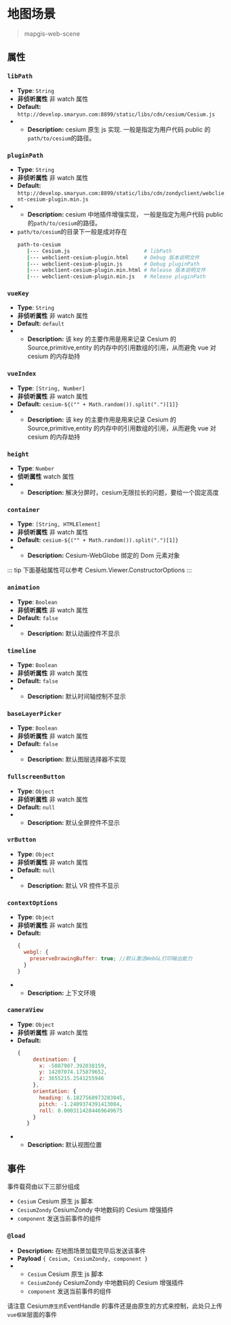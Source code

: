 # 地图场景

> mapgis-web-scene

## 属性

### `libPath`

- **Type**: `String`
- **非侦听属性** 非 watch 属性
- **Default:** `http://develop.smaryun.com:8899/static/libs/cdn/cesium/Cesium.js`
- - **Description:** cesium 原生 js 实现. 一般是指定为用户代码 public 的`path/to/cesium`的路径。

### `pluginPath`

- **Type**: `String`
- **非侦听属性** 非 watch 属性
- **Default:** `http://develop.smaryun.com:8899/static/libs/cdn/zondyclient/webclient-cesium-plugin.min.js`
- - **Description:** cesium 中地插件增强实现， 一般是指定为用户代码 public 的`path/to/cesium`的路径。
- `path/to/cesium`的目录下一般是成对存在
  ```sh
  path-to-cesium
     |--- Cesium.js                        # libPath
     |--- webclient-cesium-plugin.html     # Debug 版本说明文件
     |--- webclient-cesium-plugin.js       # Debug pluginPath
     |--- webclient-cesium-plugin.min.html # Release 版本说明文件
     |--- webclient-cesium-plugin.min.js   # Release pluginPath
  ```

### `vueKey`

- **Type**: `String`
- **非侦听属性** 非 watch 属性
- **Default:** `default`
- - **Description:** 该 key 的主要作用是用来记录 Cesium 的 Source,primitive,entity 的内存中的引用数组的引用，从而避免 vue 对 cesium 的内存劫持

### `vueIndex`

- **Type**: `[String, Number]`
- **非侦听属性** 非 watch 属性
- **Default:** `cesium-${("" + Math.random()).split(".")[1]}`
- - **Description:** 该 key 的主要作用是用来记录 Cesium 的 Source,primitive,entity 的内存中的引用数组的引用，从而避免 vue 对 cesium 的内存劫持

### `height`

- **Type**: `Number`
- **侦听属性** watch 属性
- - **Description:** 解决分屏时，cesium无限拉长的问题，要给一个固定高度

### `container`

- **Type**: `[String, HTMLElement]`
- **非侦听属性** 非 watch 属性
- **Default:** `cesium-${("" + Math.random()).split(".")[1]}`
- - **Description:** Cesium-WebGlobe 绑定的 Dom 元素对象

<!-- ### `keyEventEnable`

- **Type**: `Boolean`
- **非侦听属性** 非 watch 属性
- **Default:** `true`
- - **Description:** Cesium 键盘事件是否激活，激活后可以使用 W\A\S\D 控制相机的方向和远近 -->

[comment]: <> (### `viewerMode`)

[comment]: <> (- **Type**: `String`)

[comment]: <> (- **非侦听属性** 非 watch 属性)

[comment]: <> (- **Default:** `3D`)

[comment]: <> (- - **Description:** 初始视图模式默认为三维球视图 '2D'表示二维视图 'COLUMBUS_VIEW' 表示三维平面视图)

[comment]: <> (### `showInfo`)

[comment]: <> (- **Type**: `Boolean`)

[comment]: <> (- **非侦听属性** 非 watch 属性)

[comment]: <> (- **Default:** `false`)

[comment]: <> (- - **Description:** 是否显示默认的属性信息框)

::: tip
下面基础属性可以参考  Cesium.Viewer.ConstructorOptions
:::
### `animation`

- **Type**: `Boolean`
- **非侦听属性** 非 watch 属性
- **Default:** `false`
- - **Description:** 默认动画控件不显示

### `timeline`

- **Type**: `Boolean`
- **非侦听属性** 非 watch 属性
- **Default:** `false`
- - **Description:** 默认时间轴控制不显示

### `baseLayerPicker`

- **Type**: `Boolean`
- **非侦听属性** 非 watch 属性
- **Default:** `false`
- - **Description:** 默认图层选择器不实现

### `fullscreenButton`

- **Type**: `Object`
- **非侦听属性** 非 watch 属性
- **Default:** `null`
- - **Description:** 默认全屏控件不显示

### `vrButton`

- **Type**: `Object`
- **非侦听属性** 非 watch 属性
- **Default:** `null`
- - **Description:** 默认 VR 控件不显示

### `contextOptions`

- **Type**: `Object`
- **非侦听属性** 非 watch 属性
- **Default:**
  ```js
  {
    webgl: {
      preserveDrawingBuffer: true; //默认激活WebGL打印输出能力
    }
  }
  ```
- - **Description:** 上下文环境

### `cameraView`

- **Type**: `Object`
- **非侦听属性** 非 watch 属性
- **Default:**
  ```js
  {
       destination: {
         x: -5087907.392038159,
         y: 14207074.175879652,
         z: 3655215.2541255946
       },
       orientation: {
         heading: 6.1827568973283045,
         pitch: -1.2409374391413084,
         roll: 0.0003114284469649675
       }
     }
  ```
- - **Description:** 默认视图位置

## 事件

事件载荷由以下三部分组成

- `Cesium` Cesium 原生 js 脚本
- `CesiumZondy` CesiumZondy 中地数码的 Cesium 增强插件
- `component` 发送当前事件的组件

### `@load`

- **Description:** 在地图场景加载完毕后发送该事件
- **Payload** `{ Cesium, CesiumZondy, component }`
- - `Cesium` Cesium 原生 js 脚本
  - `CesiumZondy` CesiumZondy 中地数码的 Cesium 增强插件
  - `component` 发送当前事件的组件

请注意 Cesium`原生的`EventHandle 的事件还是由原生的方式来控制，此处只上传`vue框架`层面的事件
